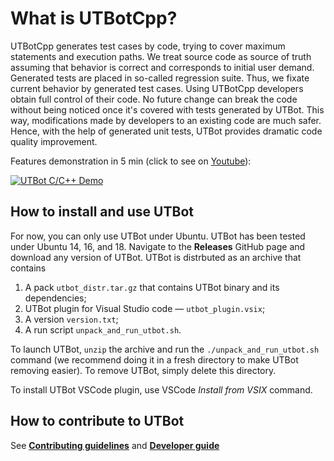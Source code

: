 # What is UTBotCpp?
UTBotCpp generates test cases by code, trying to cover maximum statements and execution paths. 
We treat source code as source of truth assuming that behavior is correct and corresponds to initial user demand.
Generated tests are placed in so-called regression suite.
Thus, we fixate current behavior by generated test cases.
Using UTBotCpp developers obtain full control of their code.
No future change can break the code without being noticed once it's covered with tests generated by UTBot.
This way, modifications made by developers to an existing code are much safer.
Hence, with the help of generated unit tests, UTBot provides dramatic code quality improvement.

Features demonstration in 5 min (click to see on [Youtube](https://www.youtube.com/watch?v=bDJyWEeYhvk)): 

[![UTBot C/C++ Demo](https://img.youtube.com/vi/bDJyWEeYhvk/0.jpg)](https://www.youtube.com/watch?v=bDJyWEeYhvk "UTBot C/C++ Demo")

## How to install and use UTBot

For now, you can only use UTBot under Ubuntu.
UTBot has been tested under Ubuntu 14, 16, and 18.
Navigate to the **Releases** GitHub page and download any version of UTBot.
UTBot is distrbuted as an archive that contains
1. A pack `utbot_distr.tar.gz` that contains UTBot binary and its dependencies;
2. UTBot plugin for Visual Studio code — `utbot_plugin.vsix`;
3. A version `version.txt`;
4. A run script `unpack_and_run_utbot.sh`.

To launch UTBot, `unzip` the archive and run the 
`./unpack_and_run_utbot.sh` command (we recommend doing it in a fresh directory to make UTBot removing easier). To remove UTBot, simply delete this directory.

To install UTBot VSCode plugin, use VSCode *Install from VSIX* command.

## How to contribute to UTBot

See [**Contributing guidelines**](CONTRIBUTING.md) and [**Developer guide**](DEVNOTE.md)
